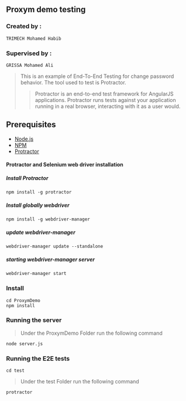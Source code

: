 ## Proxym demo testing

### Created by :
``` TRIMECH Mohamed Habib ```

### Supervised by :
``` GRISSA Mohamed Ali ```

> This is an example of End-To-End Testing for change password behavior. 
> The tool used to test is Protractor.
>> Protractor is an end-to-end test framework for AngularJS applications. 
>> Protractor runs tests against your application running in a real browser, interacting with it as a user would.


## Prerequisites

* [Node.js]
* [NPM]
* [Protractor]


#### Protractor and Selenium web driver installation
##### Install Protractor

```npm install -g protractor ```
##### Install globally webdriver
```npm install -g webdriver-manager```

##### update webdriver-manager
```webdriver-manager update --standalone```
##### starting webdriver-manager server
```webdriver-manager start```


### Install

``` 
cd ProxymDemo
npm install
```

### Running the server 

> Under the ProxymDemo Folder run the following command

``` node server.js ```


### Running the E2E tests 
``` cd test ```

> Under the test Folder run the following command

``` protractor ```


 [Node.js]: <http://nodejs.org>
 [Npm]: <https://www.npmjs.com/>
 [Protractor]: <http://angular.github.io/protractor/#/>

